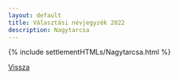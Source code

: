 ```yaml
---
layout: default
title: Választási névjegyzék 2022
description: Nagytarcsa
---
```


{% include settlementHTMLs/Nagytarcsa.html %}

[Vissza](../)
